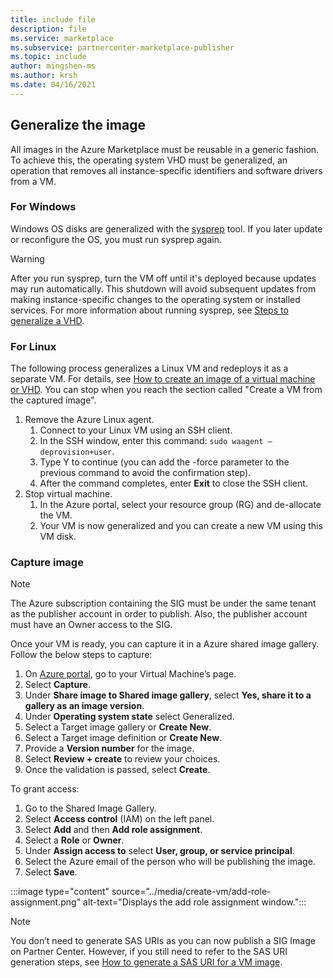 ```yaml
---
title: include file
description: file
ms.service: marketplace 
ms.subservice: partnercenter-marketplace-publisher
ms.topic: include
author: mingshen-ms
ms.author: krsh
ms.date: 04/16/2021
---
```


## Generalize the image

All images in the Azure Marketplace must be reusable in a generic fashion. To achieve this, the operating system VHD must be generalized, an operation that removes all instance-specific identifiers and software drivers from a VM.

### For Windows

Windows OS disks are generalized with the [sysprep](/windows-hardware/manufacture/desktop/sysprep--system-preparation--overview) tool. If you later update or reconfigure the OS, you must run sysprep again.

> [!WARNING]
> After you run sysprep, turn the VM off until it's deployed because updates may run automatically. This shutdown will avoid subsequent updates from making instance-specific changes to the operating system or installed services. For more information about running sysprep, see [Steps to generalize a VHD](../../virtual-machines/windows/capture-image-resource.md#generalize-the-windows-vm-using-sysprep).

### For Linux

The following process generalizes a Linux VM and redeploys it as a separate VM. For details, see [How to create an image of a virtual machine or VHD](../../virtual-machines/linux/capture-image.md). You can stop when you reach the section called "Create a VM from the captured image".

1. Remove the Azure Linux agent.
    1. Connect to your Linux VM using an SSH client.
    2. In the SSH window, enter this command: `sudo waagent –deprovision+user`.
    3. Type Y to continue (you can add the -force parameter to the previous command to avoid the confirmation step).
    4. After the command completes, enter **Exit** to close the SSH client.
2. Stop virtual machine.
    1. In the Azure portal, select your resource group (RG) and de-allocate the VM.
    2. Your VM is now generalized and you can create a new VM using this VM disk.

### Capture image

> [!NOTE]
> The Azure subscription containing the SIG must be under the same tenant as the publisher account in order to publish. Also, the publisher account must have an Owner access to the SIG.

Once your VM is ready, you can capture it in a Azure shared image gallery. Follow the below steps to capture:

1. On [Azure portal](https://ms.portal.azure.com/), go to your Virtual Machine’s page.
2. Select **Capture**.
3. Under **Share image to Shared image gallery**, select **Yes, share it to a gallery as an image version**.
4. Under **Operating system state** select Generalized.
5. Select a Target image gallery or **Create New**.
6. Select a Target image definition or **Create New**.
7. Provide a **Version number** for the image.
8. Select **Review + create** to review your choices.
9. Once the validation is passed, select **Create**.

To grant access:

1. Go to the Shared Image Gallery.
2. Select **Access control** (IAM) on the left panel.
3. Select **Add** and then **Add role assignment**.
4. Select a **Role** or **Owner**.
5. Under **Assign access to** select **User, group, or service principal**.
6. Select the Azure email of the person who will be publishing the image.
7. Select **Save**.

:::image type="content" source="../media/create-vm/add-role-assignment.png" alt-text="Displays the add role assignment window.":::

> [!NOTE]
> You don’t need to generate SAS URIs as you can now publish a SIG Image on Partner Center. However, if you still need to refer to the SAS URI generation steps, see [How to generate a SAS URI for a VM image](../azure-vm-get-sas-uri.md).
